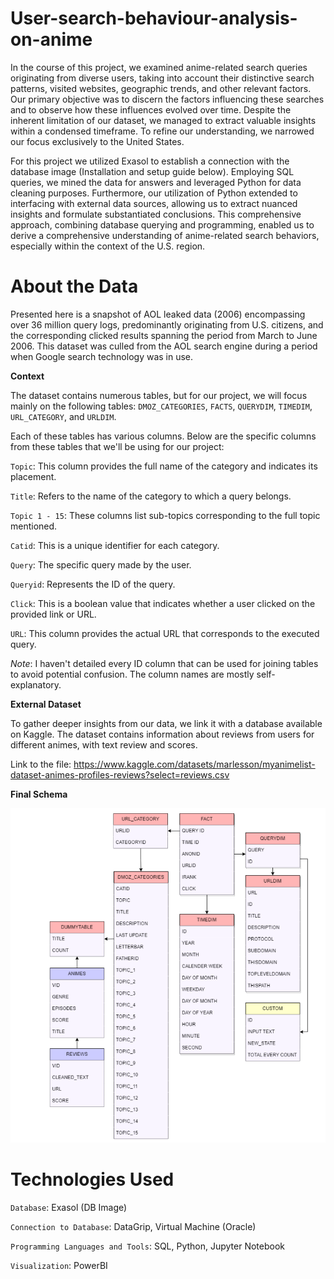 # User-search-behaviour-analysis-on-anime

In the course of this project, we examined anime-related search queries originating from diverse users, taking into account their distinctive search patterns, visited websites, geographic trends, and other relevant factors. Our primary objective was to discern the factors influencing these searches and to observe how these influences evolved over time. Despite the inherent limitation of our dataset, we managed to extract valuable insights within a condensed timeframe. To refine our understanding, we narrowed our focus exclusively to the United States.

For this project we utilized Exasol to establish a connection with the database image (Installation and setup guide below). Employing SQL queries, we mined the data for answers and leveraged Python for data cleaning purposes. Furthermore, our utilization of Python extended to interfacing with external data sources, allowing us to extract nuanced insights and formulate substantiated conclusions. This comprehensive approach, combining database querying and programming, enabled us to derive a comprehensive understanding of anime-related search behaviors, especially within the context of the U.S. region.

# About the Data

Presented here is a snapshot of AOL leaked data (2006) encompassing over 36 million query logs, predominantly originating from U.S. citizens, and the corresponding clicked results spanning the period from March to June 2006. This dataset was culled from the AOL search engine during a period when Google search technology was in use. 

**Context**

The dataset contains numerous tables, but for our project, we will focus mainly on the following tables: `DMOZ_CATEGORIES`, `FACTS`, `QUERYDIM`, `TIMEDIM`, `URL_CATEGORY`, and `URLDIM`.

Each of these tables has various columns. Below are the specific columns from these tables that we'll be using for our project:

`Topic`: This column provides the full name of the category and indicates its placement.

`Title`: Refers to the name of the category to which a query belongs.

`Topic 1 - 15`: These columns list sub-topics corresponding to the full topic mentioned.

`Catid`: This is a unique identifier for each category.

`Query`: The specific query made by the user.

`Queryid`: Represents the ID of the query.

`Click`: This is a boolean value that indicates whether a user clicked on the provided link or URL.

`URL`: This column provides the actual URL that corresponds to the executed query.

_Note_: I haven't detailed every ID column that can be used for joining tables to avoid potential confusion. The column names are mostly self-explanatory.

**External Dataset**

To gather deeper insights from our data, we link it with a database available on Kaggle.
The dataset contains information about reviews from users for different animes, with text review and scores.

Link to the file: https://www.kaggle.com/datasets/marlesson/myanimelist-dataset-animes-profiles-reviews?select=reviews.csv

**Final Schema**

![Final](images%2FSchema.jpg)

# Technologies Used

`Database`: Exasol (DB Image)

`Connection to Database`: DataGrip, Virtual Machine (Oracle)

`Programming Languages and Tools`: SQL, Python, Jupyter Notebook

`Visualization`: PowerBI

